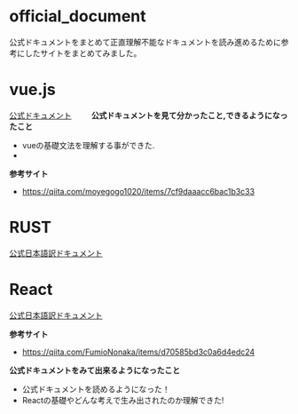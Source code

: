 # official_document
公式ドキュメントをまとめて正直理解不能なドキュメントを読み進めるために参考にしたサイトをまとめてみました。
# vue.js
[公式ドキュメント](https://ja.vuejs.org/)  　　
**公式ドキュメントを見て分かったこと,できるようになったこと**  
- vueの基礎文法を理解する事ができた.
- 
**参考サイト** 

- https://qiita.com/moyegogo1020/items/7cf9daaacc6bac1b3c33



# RUST
[公式日本語訳ドキュメント](https://doc.rust-jp.rs/the-rust-programming-language-ja/1.6/book/)


# React

[公式日本語訳ドキュメント](https://ja.react.dev/learn)

**参考サイト**
- https://qiita.com/FumioNonaka/items/d70585bd3c0a6d4edc24

**公式ドキュメントをみて出来るようになったこと**
- 公式ドキュメントを読めるようになった！
- Reactの基礎やどんな考えで生み出されたのか理解できた!
